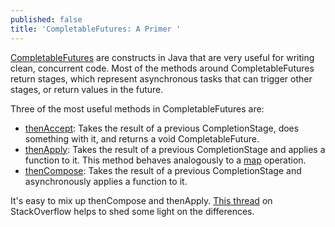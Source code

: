 ```yaml
---
published: false
title: 'CompletableFutures: A Primer '
---
```

[CompletableFutures](https://docs.oracle.com/javase/8/docs/api/java/util/concurrent/CompletableFuture.html) are constructs in Java that are very useful for writing clean, concurrent code. Most of the methods around CompletableFutures return stages, which represent asynchronous tasks that can trigger other stages, or return values in the future.

Three of the most useful methods in CompletableFutures are:
- [thenAccept](https://docs.oracle.com/javase/9/docs/api/java/util/concurrent/CompletableFuture.html#thenAccept-java.util.function.Consumer-): Takes the result of a previous CompletionStage, does something with it, and returns a void CompletableFuture.
- [thenApply](https://docs.oracle.com/javase/9/docs/api/java/util/concurrent/CompletionStage.html#thenApply-java.util.function.Function-): Takes the result of a previous CompletionStage and applies a function to it. This method behaves analogously to a [map](https://www.mkyong.com/java8/java-8-streams-map-examples/) operation.
- [thenCompose](https://docs.oracle.com/javase/9/docs/api/java/util/concurrent/CompletableFuture.html#thenCompose-java.util.function.Function-): Takes the result of a previous CompletionStage and asynchronously applies a function to it.

It's easy to mix up thenCompose and thenApply. [This thread](https://stackoverflow.com/questions/43019126/completablefuture-thenapply-vs-thencompose) on StackOverflow helps to shed some light on the differences.







